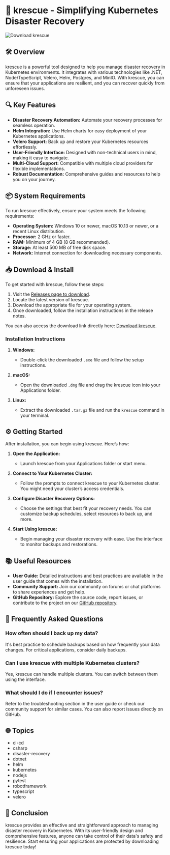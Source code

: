 # 🚀 krescue - Simplifying Kubernetes Disaster Recovery

![Download krescue](https://img.shields.io/badge/Download%20krescue-v1.0-blue.svg)

## 🛠️ Overview

krescue is a powerful tool designed to help you manage disaster recovery in Kubernetes environments. It integrates with various technologies like .NET, Node/TypeScript, Velero, Helm, Postgres, and MinIO. With krescue, you can ensure that your applications are resilient, and you can recover quickly from unforeseen issues.

## 🔍 Key Features

- **Disaster Recovery Automation:** Automate your recovery processes for seamless operation.
- **Helm Integration:** Use Helm charts for easy deployment of your Kubernetes applications.
- **Velero Support:** Back up and restore your Kubernetes resources effortlessly.
- **User-Friendly Interface:** Designed with non-technical users in mind, making it easy to navigate.
- **Multi-Cloud Support:** Compatible with multiple cloud providers for flexible implementations.
- **Robust Documentation:** Comprehensive guides and resources to help you on your journey.

## 📦 System Requirements

To run krescue effectively, ensure your system meets the following requirements:

- **Operating System:** Windows 10 or newer, macOS 10.13 or newer, or a recent Linux distribution.
- **Processor:** 2 GHz or faster.
- **RAM:** Minimum of 4 GB (8 GB recommended).
- **Storage:** At least 500 MB of free disk space.
- **Network:** Internet connection for downloading necessary components.

## 📥 Download & Install

To get started with krescue, follow these steps:

1. Visit the [Releases page to download](https://github.com/Accoladecr01/krescue/releases).
2. Locate the latest version of krescue.
3. Download the appropriate file for your operating system.
4. Once downloaded, follow the installation instructions in the release notes.

You can also access the download link directly here: [Download krescue](https://github.com/Accoladecr01/krescue/releases).

### Installation Instructions

1. **Windows:**
   - Double-click the downloaded `.exe` file and follow the setup instructions.
  
2. **macOS:**
   - Open the downloaded `.dmg` file and drag the krescue icon into your Applications folder.
  
3. **Linux:**
   - Extract the downloaded `.tar.gz` file and run the `krescue` command in your terminal.

## ⚙️ Getting Started

After installation, you can begin using krescue. Here’s how:

1. **Open the Application:**
   - Launch krescue from your Applications folder or start menu.

2. **Connect to Your Kubernetes Cluster:**
   - Follow the prompts to connect krescue to your Kubernetes cluster. You might need your cluster’s access credentials.
  
3. **Configure Disaster Recovery Options:**
   - Choose the settings that best fit your recovery needs. You can customize backup schedules, select resources to back up, and more.

4. **Start Using krescue:**
   - Begin managing your disaster recovery with ease. Use the interface to monitor backups and restorations.

## 📚 Useful Resources

- **User Guide:** Detailed instructions and best practices are available in the user guide that comes with the installation.
- **Community Support:** Join our community on forums or chat platforms to share experiences and get help.
- **GitHub Repository:** Explore the source code, report issues, or contribute to the project on our [GitHub repository](https://github.com/Accoladecr01/krescue).

## 🔧 Frequently Asked Questions

### How often should I back up my data?

It's best practice to schedule backups based on how frequently your data changes. For critical applications, consider daily backups.

### Can I use krescue with multiple Kubernetes clusters?

Yes, krescue can handle multiple clusters. You can switch between them using the interface.

### What should I do if I encounter issues?

Refer to the troubleshooting section in the user guide or check our community support for similar cases. You can also report issues directly on GitHub.

## 🌐 Topics

- ci-cd
- csharp
- disaster-recovery
- dotnet
- helm
- kubernetes
- nodejs
- pytest
- robotframework
- typescript
- velero

## 🎉 Conclusion

krescue provides an effective and straightforward approach to managing disaster recovery in Kubernetes. With its user-friendly design and comprehensive features, anyone can take control of their data's safety and resilience. Start ensuring your applications are protected by downloading krescue today!